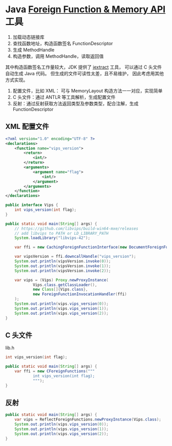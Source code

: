# Java [Foreign Function & Memory API](https://openjdk.org/jeps/454) 工具

1. 加载动态链接库
2. 查找函数地址，构造函数签名 FunctionDescriptor
3. 生成 MethodHandle
4. 构造参数，调用 MethodHandle，读取返回值

其中构造函数签名工作量较大，JDK 提供了 [jextract](https://jdk.java.net/jextract/) 工具，
可以通过 C 头文件 自动生成 Java 代码。
但生成的文件可读性太差，且不易维护，
因此考虑用其他方式实现。

1. 配置文件，比如 XML： 可与 MemoryLayout 构造方法一一对应，实现简单
2. C 头文件：通过 ANTLR 等工具解析，生成配置文件
3. 反射：通过反射获取方法返回类型及参数类型，配合注解，生成 FunctionDescriptor

## XML 配置文件

```xml
<?xml version="1.0" encoding="UTF-8" ?>
<declarations>
    <function name="vips_version">
        <return>
            <int/>
        </return>
        <arguments>
            <argument name="flag">
                <int/>
            </argument>
        </arguments>
    </function>
</declarations>
```

```java
public interface Vips {
    int vips_version(int flag);
}

public static void main(String[] args) {
    // https://github.com/libvips/build-win64-mxe/releases
    // add libvips to PATH or LD_LIBRARY_PATH
    System.loadLibrary("libvips-42");

    var ffi = new CachingForeignFunctionInterface(new DocumentForeignFunctions(document));

    var vipsVersion = ffi.downcallHandle("vips_version");
    System.out.println(vipsVersion.invoke(0));
    System.out.println(vipsVersion.invoke(1));
    System.out.println(vipsVersion.invoke(2));

    var vips = (Vips) Proxy.newProxyInstance(
            Vips.class.getClassLoader(),
            new Class[]{Vips.class},
            new ForeignFunctionInvocationHandler(ffi)
    );
    System.out.println(vips.vips_version(0));
    System.out.println(vips.vips_version(1));
    System.out.println(vips.vips_version(2));
}
```

## C 头文件

lib.h

```c
int vips_version(int flag);
```

```java
public static void main(String[] args) {
    var ffi = new CForeignFunctions("""
            int vips_version(int flag);
            """);
}
```

## 反射

```java
public static void main(String[] args) {
    var vips = ReflectForeignFunctions.newProxyInstance(Vips.class);
    System.out.println(vips.vips_version(0));
    System.out.println(vips.vips_version(1));
    System.out.println(vips.vips_version(2));
}
```